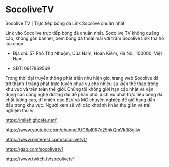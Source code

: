# SocoliveTV

Socolive TV | Trực tiếp bóng đá Link Socolive chuẩn nhất

Link vào Socolive trực tiếp bóng đá chuẩn nhất. Socolive TV không quảng cáo, không gắn banner, xem bóng đá thoải mái với trăm Socolive Link tha hồ lựa chọn.

- Địa chỉ: 57 Phố Thợ Nhuộm, Cửa Nam, Hoàn Kiếm, Hà Nội, 100000, Việt Nam.

- SĐT: 0917869569

Trong thời đại truyền thông phát triển như hiện giờ, trang web Socolive đã trở thành 1 trang phát trực tuyến phục vụ cho nhiều sự kiện thể thao trong khu vực và trên toàn thế giới. Chúng tôi không giới hạn cập nhật và vận dụng các công nghệ đương đại để phân phối dịch vụ phát trực tiếp bóng đá chất lượng cao, dĩ nhiên các BLV và MC chuyên nghiệp để giữ hạng dẫn đầu trong khu vực. Người xem sẽ với các khoảnh khắc thư giãn và trải nghiệm thú vị.

https://milehighcafe.net/
  
https://www.youtube.com/channel/UC8pl0R7c25hkQmVk3i8gllw

https://www.pinterest.com/socolivetv1/

https://gab.com/socolivetv1

https://www.twitch.tv/socolivetv1
